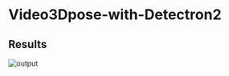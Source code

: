 # Video3Dpose-with-Detectron2

## Results

![output](https://user-images.githubusercontent.com/84561436/215410010-8ff9a9de-c964-4b5f-9c46-f8fd5670c631.gif)
